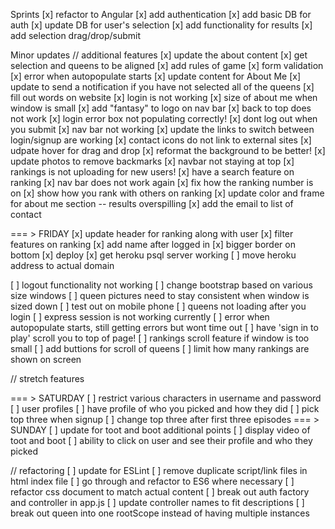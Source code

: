 Sprints
[x] refactor to Angular
[x] add authentication
[x] add basic DB for auth
[x] update DB for user's selection
[x] add functionality for results
[x] add selection drag/drop/submit

Minor updates
// additional features
[x] update the about content
[x] get selection and queens to be aligned
[x] add rules of game
[x] form validation
[x] error when autopopulate starts
[x] update content for About Me
[x] update to send a notification if you have not selected all of the queens 
[x] fill out words on website
[x] login is not working
[x] size of about me when window is small
[x] add "fantasy" to logo on nav bar
[x] back to top does not work
[x] login error box not populating correctly!
[x] dont log out when you submit
[x] nav bar not working
[x] update the links to switch between login/signup are working
[x] contact icons do not link to external sites
[x] udpate hover for drag and drop
[x] reformat the background to be better!
[x] update photos to remove backmarks
[x] navbar not staying at top
[x] rankings is not uploading for new users!
[x] have a search feature on ranking
[x] nav bar does not work again
[x] fix how the ranking number is on
[x] show how you rank with others on ranking
[x] update color and frame for about me section -- results overspilling
[x] add the email to list of contact

=== > FRIDAY
[x] update header for ranking along with user
[x] filter features on ranking
[x] add name after logged in
[x] bigger border on bottom
[x] deploy
[x] get heroku psql server working
[ ] move heroku address to actual domain

[ ] logout functionality not working
[ ] change bootstrap based on various size windows
[ ] queen pictures need to stay consistent when window is sized down
[ ] test out on mobile phone
[ ] queens not loading after you login
[ ] express session is not working currently
[ ] error when autopopulate starts, still getting errors but wont time out
[ ] have 'sign in to play' scroll you to top of page!
[ ] rankings scroll feature if window is too small
[ ] add buttions for scroll of queens
[ ] limit how many rankings are shown on screen

// stretch features

=== > SATURDAY
[ ] restrict various characters in username and password
[ ] user profiles
[ ] have profile of who you picked and how they did
[ ] pick top three when signup
[ ] change top three after first three episodes
=== > SUNDAY
[ ] update for toot and boot additional points
[ ] display video of toot and boot
[ ] ability to click on user and see their profile and who they picked

// refactoring
[ ] update for ESLint
[ ] remove duplicate script/link files in html index file
[ ] go through and refactor to ES6 where necessary
[ ] refactor css document to match actual content
[ ] break out auth factory and controller in app.js
[ ] update controller names to fit descriptions
[ ] break out queen into one rootScope instead of having multiple instances